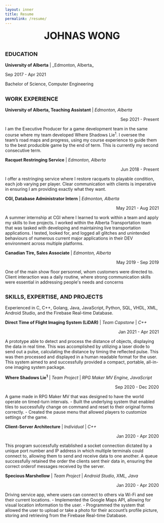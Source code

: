 ```yaml
---
layout: inner
title: Resume
permalink: /resume/
---
```

<!-- <embed src="/img/Johnas-Wong-Resume.pdf" type="application/pdf" width="900" height="1050">  -->
<div style="margin: 0 auto; text-align: center"><font size="6"><strong>JOHNAS WONG</strong></font></div>


<font size="4"> <b> EDUCATION </b> </font>
---
<!-- **University of Alberta** | _Edmonton, Alberta_ <p align="right"> Sep 2017 - Apr 2021 </p> -->
<div id="textbox">
  <p class="alignleft"><b>University of Alberta</b> | _Edmonton, Alberta_</p>
  <p class="alignright">Sep 2017 - Apr 2021</p>
</div>
    Bachelor of Science, Computer Engineering

<font size="4"><b> WORK EXPERIENCE </b></font>
---
**University of Alberta, Teaching Assistant** | _Edmonton, Alberta_ <p align="right"> Sep 2021 - Present </p>
    I am the Executive Producer for a game development team in the same course where my team developed Where Shadows Lie<sup>1</sup>. I oversee the team’s road maps and progress, using my course experience to guide them to the best producible game by the end of term. This is currently my second consecutive term.

**Racquet Restringing Service** | _Edmonton, Alberta_ <p align="right"> Jun 2018 - Present </p>
    I offer a restringing service where I restore racquets to playable condition, each job varying per player. Clear communication with clients is imperative in ensuring I am providing exactly what they want.

**CGI, Database Administrator Intern** | _Edmonton, Alberta_ <p align="right"> May 2021 - Aug 2021 </p>
    A summer internship at CGI where I learned to work within a team and apply my skills to live projects. I worked within the Alberta Transportation team that was tasked with developing and maintaining live transportation applications. I tested, looked for, and logged all glitches and unintended behaviours of numerous current major applications in their DEV environment across multiple platforms.

**Canadian Tire, Sales Associate** | _Edmonton, Alberta_ <p align="right"> May 2019 - Sep 2019 </p>
    One of the main show floor personnel, whom customers were directed to. Client interaction was a daily routine, where strong communication skills were essential in addressing people's needs and concerns

<font size="4"> <b> SKILLS, EXPERTISE, AND PROJECTS</b></font>
---
Experienced in C, C++, Golang, Java, JavaScript, Python, SQL, VHDL, XML, Android Studio, and the Firebase Real-time Database.

**Direct Time of Flight Imaging System (LiDAR)** | _Team Capstone_ | _C++_ <p align="right"> Jan 2021 - Apr 2021 </p>
    A prototype able to detect and process the distance of objects, displaying the data in real time. This was accomplished by utilizing a laser diode to send out a pulse, calculating the distance by timing the reflected pulse. This was then processed and displayed in a human readable format for the user. This system aimed to and successfully provided a compact, portable, all-in-one imaging system package.

**Where Shadows Lie<sup>1</sup>** | _Team Project_ | _RPG Maker MV Engine, JavaScript_ <p align="right"> Sep 2020 - Dec 2020 </p>
    A game made in RPG Maker MV that was designed to have the world operate on timed-turn intervals.
    -  Built the underlying system that enabled tiles to successfully change on command and reset to their original forms correctly.
    -  Created the pause menu that allowed players to customize settings of the game.

**Client-Server Architecture** | _Individual_ | _C++_ <p align="right"> Jan 2020 - Apr 2020 </p>
    This program successfully established a socket connection dictated by a unique port number and IP address in which multiple terminals could connect to, allowing them to send and receive data to one another. A queue successfully retained the order the clients sent their data in, ensuring the correct orderof messages received by the server.

**Specious Marshellow** | _Team Project_ | _Android Studio, XML, Java_ <p align="right"> Jan 2020 - Apr 2020 </p>
    Driving service app, where users can connect to others via Wi-Fi and see their current locations.
    - Implemented the Google Maps API, allowing for visual location information to the user.
    - Programmed the system that allowed the user to upload or take a photo for their account’s profile picture, storing and retrieving from the Firebase Real-time Database.